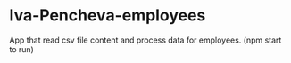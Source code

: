 # Iva-Pencheva-employees
App that read csv file content and process data for employees. (npm start to run)
